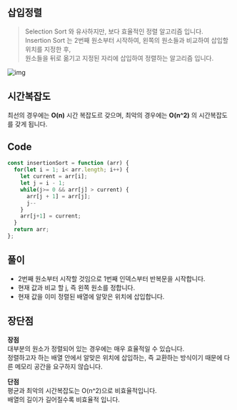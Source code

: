 ## 삽입정렬

> Selection Sort 와 유사하지만, 보다 효율적인 정렬 알고리즘 입니다.  
> Insertion Sort 는 2번째 원소부터 시작하여, 왼쪽의 원소들과 비교하여 삽입할 위치를 지정한 후,  
> 원소들을 뒤로 옮기고 지정된 자리에 삽입하여 정렬하는 알고리즘 입니다.   

![img](https://upload.wikimedia.org/wikipedia/commons/e/ea/Insertion_sort_001.PNG) 


## 시간복잡도  

최선의 경우에는 **O(n)** 시간 복잡도르 갖으며, 최악의 경우에는 **O(n^2)** 의 시간복잡도를 갖게 됩니다.  



## Code  

```js
const insertionSort = function (arr) {
  for(let i = 1; i< arr.length; i++) {
    let current = arr[i];
    let j = i - 1;
    while(j>= 0 && arr[j] > current) {
      arr[j + 1] = arr[j];
      j--
    }
    arr[j+1] = current;
  }
  return arr;
};
```

## 풀이  

- 2번째 원소부터 시작할 것임으로 1번째 인덱스부터 반복문을 시작합니다.  
- 현재 값과 비교 할 j, 즉 왼쪽 원소를 정합니다.  
- 현재 값을 이미 정렬된 배열에 알맞은 위치에 삽입합니다.  

## 장단점  

**장점**   
대부분의 원소가 정렬되어 있는 경우에는 매우 효율적일 수 있습니다.  
정렬하고자 하는 배열 안에서 알맞은 위치에 삽입하는, 즉 교환하는 방식이기 때문에 다른 메모리 공간을 요구하지 않습니다.  

**단점**  
평균과 최악의 시간복잡도는 O(n^2)으로 비효율적입니다.  
배열의 길이가 길어질수록 비효율적 입니다. 

